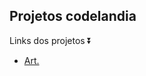  <h2>Projetos codelandia </h2>

Links dos projetos ⏬
<br>
<ul>
    <li><a href="https://art-virid.vercel.app/" target="_blank">Art.</a></li>
